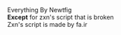 Everything By Newtfig<br><b>Except</b> for zxn's script that is broken<br>Zxn's script is made by fa.ir
